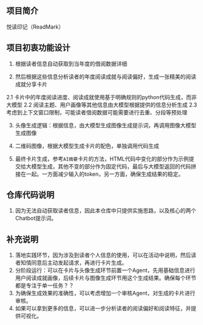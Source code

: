 ## 项目简介

悦读印记（ReadMark）

## 项目初衷功能设计
1. 根据读者信息自动获取到当年度的借阅数据详细

2. 然后根据这些信息分析读者的年度阅读成就与阅读偏好，生成一张精美的阅读成就分享卡片

2.1 卡片中的年度阅读进度、阅读成就使用基于明确规则的python代码生成，而非大模型
2.2 阅读主题、用户画像等其他信息由大模型根据提供的信息分析生成
2.3 考虑到上下文窗口限制，可能读者借阅数据可能需要进行去重、分段等预处理

3. 头像生成逻辑：根据信息，由大模型生成图像生成提示词，再调用图像大模型生成图像

4. 二维码图像，根据大模型生成卡片的配色，单独调用代码生成

5. 最终卡片生成，参考`AI摘要`卡片的方法，HTML代码中变化的部分作为示例提交给大模型生成，其他不变的部分作为固定代码，最后与大模型返回的代码拼接在一起。一方面减少输入的token，另一方面，确保生成结果的稳定。

## 仓库代码说明
1. 因为无法自动获取读者信息，因此本仓库中只提供实施思路，以及核心的两个Chatbot提示词。

## 补充说明

1. 落地实践环节，因为涉及到读者个人信息的使用，可以在活动中说明，然后读者知情同意后主动发起请求，再进行卡片生成。
2. 分阶段运行：可以在卡片与头像生成环节前置一个Agent，先用基础信息进行用户阅读成就画像，后续卡片与图像生成环节用这个生成结果。确保每个环节都是专注于单一任务？？
3. 为确保生成效果的准确性，可以考虑增加一个审核Agent，对生成的卡片进行审核。
4. 如果可以拿到更多的信息，可以进一步分析读者的阅读偏好和阅读特征，并提供可视化。

